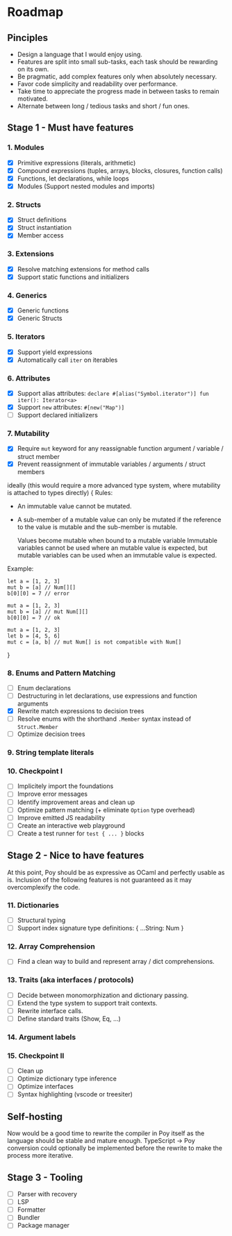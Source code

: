 # Roadmap

## Pinciples

-   Design a language that I would enjoy using.
-   Features are split into small sub-tasks, each task should be rewarding on its own.
-   Be pragmatic, add complex features only when absolutely necessary.
-   Favor code simplicity and readability over performance.
-   Take time to appreciate the progress made in between tasks to remain motivated.
-   Alternate between long / tedious tasks and short / fun ones.

## Stage 1 - Must have features

### 1. Modules

-   [x] Primitive expressions (literals, arithmetic)
-   [x] Compound expressions (tuples, arrays, blocks, closures, function calls)
-   [x] Functions, let declarations, while loops
-   [x] Modules (Support nested modules and imports)

### 2. Structs

-   [x] Struct definitions
-   [x] Struct instantiation
-   [x] Member access

### 3. Extensions

-   [x] Resolve matching extensions for method calls
-   [x] Support static functions and initializers

### 4. Generics

-   [x] Generic functions
-   [x] Generic Structs

### 5. Iterators

-   [x] Support yield expressions
-   [x] Automatically call `iter` on iterables

### 6. Attributes

-   [x] Support alias attributes: `declare #[alias("Symbol.iterator")] fun iter(): Iterator<a>`
-   [x] Support `new` attributes: `#[new("Map")]`
-   [ ] Support declared initializers

### 7. Mutability

-   [x] Require `mut` keyword for any reassignable function argument / variable / struct member
-   [x] Prevent reassignment of immutable variables / arguments / struct members

ideally (this would require a more advanced type system, where mutability is attached to types directly) {
Rules:

-   An immutable value cannot be mutated.
-   A sub-member of a mutable value can only be mutated if
    the reference to the value is mutable and the sub-member is mutable.

    Values become mutable when bound to a mutable variable
    Immutable variables cannot be used where an mutable value is expected, but
    mutable variables can be used when an immutable value is expected.

Example:

```poy
let a = [1, 2, 3]
mut b = [a] // Num[][]
b[0][0] = 7 // error

mut a = [1, 2, 3]
mut b = [a] // mut Num[][]
b[0][0] = 7 // ok

mut a = [1, 2, 3]
let b = [4, 5, 6]
mut c = [a, b] // mut Num[] is not compatible with Num[]
```

}

### 8. Enums and Pattern Matching

-   [ ] Enum declarations
-   [ ] Destructuring in let declarations, use expressions and function arguments
-   [x] Rewrite match expressions to decision trees
-   [ ] Resolve enums with the shorthand `.Member` syntax instead of `Struct.Member`
-   [ ] Optimize decision trees

### 9. String template literals

### 10. Checkpoint I

-   [ ] Implicitely import the foundations
-   [ ] Improve error messages
-   [ ] Identify improvement areas and clean up
-   [ ] Optimize pattern matching (+ eliminate `Option` type overhead)
-   [ ] Improve emitted JS readability
-   [ ] Create an interactive web playground
-   [ ] Create a test runner for `test { ... }` blocks

## Stage 2 - Nice to have features

At this point, Poy should be as expressive as OCaml and perfectly usable as is.
Inclusion of the following features is not guaranteed as it may overcomplexify the code.

### 11. Dictionaries

-   [ ] Structural typing
-   [ ] Support index signature type definitions: { ...String: Num }

### 12. Array Comprehension

-   [ ] Find a clean way to build and represent array / dict comprehensions.

### 13. Traits (aka interfaces / protocols)

-   [ ] Decide between monomorphization and dictionary passing.
-   [ ] Extend the type system to support trait contexts.
-   [ ] Rewrite interface calls.
-   [ ] Define standard traits (Show, Eq, ...)

### 14. Argument labels

### 15. Checkpoint II

-   [ ] Clean up
-   [ ] Optimize dictionary type inference
-   [ ] Optimize interfaces
-   [ ] Syntax highlighting (vscode or treesiter)

## Self-hosting

Now would be a good time to rewrite the compiler in Poy itself as the language should be stable and mature enough. TypeScript -> Poy conversion could optionally be implemented before the rewrite to make the process more iterative.

## Stage 3 - Tooling

-   [ ] Parser with recovery
-   [ ] LSP
-   [ ] Formatter
-   [ ] Bundler
-   [ ] Package manager
